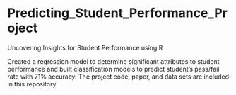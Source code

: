 # Predicting_Student_Performance_Project
Uncovering Insights for Student Performance using R


 Created a regression model to determine significant attributes to student performance and built classification models to predict student’s pass/fail rate with 71% accuracy. The project code, paper, and data sets are included in this repository.
